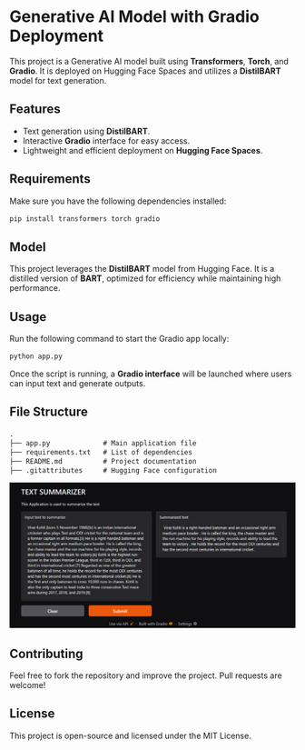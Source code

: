 # Generative AI Model with Gradio Deployment

This project is a Generative AI model built using **Transformers**, **Torch**, and **Gradio**. It is deployed on Hugging Face Spaces and utilizes a **DistilBART** model for text generation.

## Features
- Text generation using **DistilBART**.
- Interactive **Gradio** interface for easy access.
- Lightweight and efficient deployment on **Hugging Face Spaces**.

## Requirements
Make sure you have the following dependencies installed:
```bash
pip install transformers torch gradio
```

## Model
This project leverages the **DistilBART** model from Hugging Face. It is a distilled version of **BART**, optimized for efficiency while maintaining high performance.

## Usage
Run the following command to start the Gradio app locally:
```bash
python app.py
```

Once the script is running, a **Gradio interface** will be launched where users can input text and generate outputs.

## File Structure
```
.
├── app.py             # Main application file
├── requirements.txt   # List of dependencies
├── README.md          # Project documentation
├── .gitattributes     # Hugging Face configuration
```

![Demo](demo.png)


## Contributing
Feel free to fork the repository and improve the project. Pull requests are welcome!

## License
This project is open-source and licensed under the MIT License.


